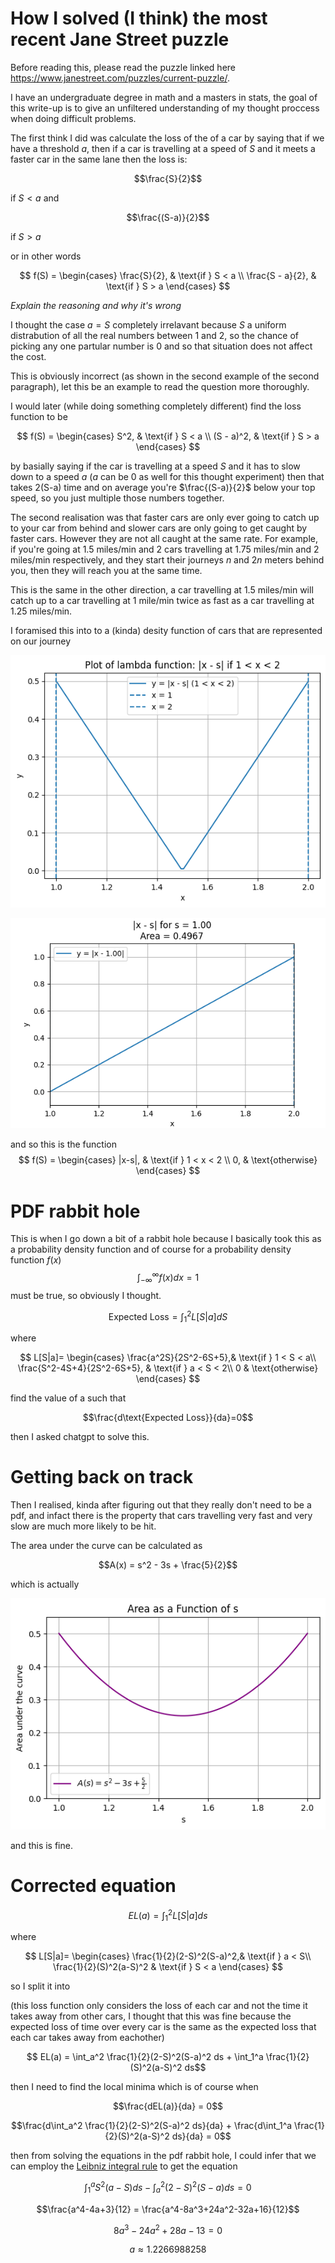 # How I solved (I think) the most recent Jane Street puzzle

Before reading this, please read the puzzle linked here https://www.janestreet.com/puzzles/current-puzzle/.

I have an undergraduate degree in math and a masters in stats, the goal of this write-up is to give an unfiltered understanding of my thought proccess when doing difficult problems.

The first think I did was calculate the loss of the of a car by saying that if we have a threshold *a*, then if a car is travelling at a speed of *S* and it meets a faster car in the same lane then the loss is:

$$\frac{S}{2}$$

if $S<a$ and 

$$\frac{(S-a)}{2}$$

if $S>a$

or in other words

$$
f(S) = 
\begin{cases}
\frac{S}{2}, & \text{if } S < a \\
\frac{S - a}{2}, & \text{if } S > a
\end{cases}
$$

*Explain the reasoning and why it's wrong*

I thought the case $a=S$ completely irrelavant because $S$ a uniform distrabution of all the real numbers between 1 and 2, so the chance of picking any one partular number is 0 and so that situation does not affect the cost.

This is obviously incorrect (as shown in the second example of the second paragraph), let this be an example to read the question more thoroughly.



I would later (while doing something completely different) find the loss function to be 

$$
f(S) = 
\begin{cases}
S^2, & \text{if } S < a \\
(S - a)^2, & \text{if } S > a
\end{cases}
$$

by basially saying if the car is travelling at a speed *S* and it has to slow down to a speed *a* (*a* can be $0$ as well for this thought experiment) then that takes 2(S-a) time and on average you're $\frac{(S-a)}{2}$ below your top speed, so you just multiple those numbers together.

The second realisation was that faster cars are only ever going to catch up to your car from behind and slower cars are only going to get caught by faster cars. However they are not all caught at the same rate. For example, if you're going at 1.5 miles/min and 2 cars travelling at 1.75 miles/min and 2 miles/min respectively, and they start their journeys $n$ and $2n$ meters behind you, then they will reach you at the same time.

This is the same in the other direction, a car travelling at 1.5 miles/min will catch up to a car travelling at 1 mile/min twice as fast as a car travelling at 1.25 miles/min.

I foramised this into to a (kinda) desity function of cars that are represented on our journey

![alt text](image.png)

![Animated Function](animated_function.gif)

and so this is the function 
$$
f(S) = 
\begin{cases}
|x-s|, & \text{if } 1 < x < 2 \\
0, & \text{otherwise}
\end{cases}
$$

# PDF rabbit hole

This is when I go down a bit of a rabbit hole because I basically took this as a probability density function and of course for a probability density function $f(x)$ $$\int_{-\infty}^\infty f(x)dx = 1$$ must be true, so obviously I thought.

$$\text{Expected Loss} = \int_{1}^{2}L[S|a]dS$$

where

$$
    L[S|a]= 
\begin{cases}
    \frac{a^2S}{2S^2-6S+5},& \text{if } 1 < S < a\\
    \frac{S^2-4S+4}{2S^2-6S+5},              & \text{if } a < S < 2\\
    0 & \text{otherwise}
\end{cases}
$$

find the value of a such that 

$$\frac{d\text{Expected Loss}}{da}=0$$

then I asked chatgpt to solve this.

# Getting back on track 

Then I realised, kinda after figuring out that they really don't need to be a pdf, and infact there is the property that cars travelling very fast and very slow are much more likely to be hit.

The area under the curve can be calculated as 

$$A(x) = s^2 - 3s + \frac{5}{2}$$

which is actually 

![alt text](image-2.png)

and this is fine.

# Corrected equation

$$EL(a) = \int_{1}^2L[S|a]ds$$

where

$$
    L[S|a]= 
\begin{cases}
    \frac{1}{2}(2-S)^2(S-a)^2,& \text{if } a < S\\
    \frac{1}{2}(S)^2(a-S)^2            & \text{if } S < a
\end{cases}
$$

so I split it into 

(this loss function only considers the loss of each car and not the time it takes away from other cars, I thought that this was fine because the expected loss of time over every car is the same as the expected loss that each car takes away from eachother)

$$ EL(a) = \int_a^2   \frac{1}{2}(2-S)^2(S-a)^2 ds + \int_1^a \frac{1}{2}(S)^2(a-S)^2 ds$$

then I need to find the local minima which is of course when 

$$\frac{dEL(a)}{da} = 0$$

$$\frac{d\int_a^2   \frac{1}{2}(2-S)^2(S-a)^2 ds}{da} + \frac{d\int_1^a \frac{1}{2}(S)^2(a-S)^2 ds}{da} = 0$$

then from solving the equations in the pdf rabbit hole, I could infer that we can employ the [Leibniz integral rule](https://en.wikipedia.org/wiki/Leibniz_integral_rule)
to get the equation

$$\int_{1}^{a}S^2(a-S)ds -\int_{a}^2(2-S)^2(S-a)ds = 0$$

$$\frac{a^4-4a+3}{12} = \frac{a^4-8a^3+24a^2-32a+16}{12}$$

$$8a^3-24a^2+28a-13 = 0$$

$$a \approx 1.2266988258$$